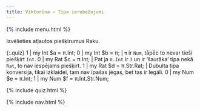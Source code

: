 ```yaml
---
title: Viktorīna — Tipa ierobežojumi
---
```


{% include menu.html %}

Izvēlieties atļautos piešķīrumus Raku.

{:.quiz}
1 | my Int $a = π.Int;
0 | my Int $b = π; | `π` ir `Num`, tāpēc to nevar tieši piešķirt `Int`.
0 | my Rat $c = π.Int; | Pat ja `π.Int` ir `3` un ir ‘šaurāka’ tipa nekā `Rat`, to nav iespējams piešķirt.
1 | my Rat $d = π.Str.Rat; | Dubulta tipa konversija, tikai izklaidei, tam nav īpašas jēgas, bet tas ir legāli.
0 | my Num $e = π.Int;
1 | my Num $f = π.Int.Str.Num;

{% include quiz.html %}

{% include nav.html %}